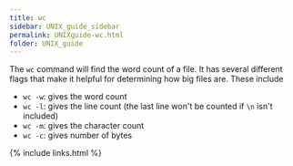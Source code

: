 ```yaml
---
title: wc
sidebar: UNIX_guide_sidebar
permalink: UNIXguide-wc.html
folder: UNIX_guide
---
```


The `wc` command will find the word count of a file.
It has several different flags that make it helpful for determining how big
files are.
These include
* `wc -w`: gives the word count
* `wc -l`: gives the line count (the last line won't be counted if `\n` isn't
included)
* `wc -m`: gives the character count
* `wc -c`: gives number of bytes

{% include links.html %}
